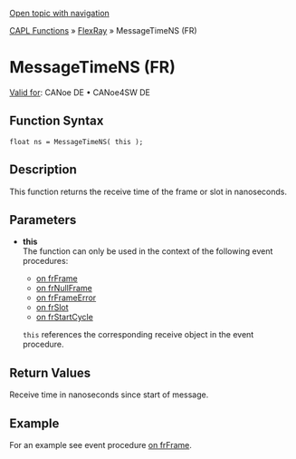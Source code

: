 [Open topic with navigation](../../../../../CANoeDEFamily.htm#Topics/CAPLFunctions/FlexRay/Functions/CAPLfunctionMessageTimeNS.md)

[CAPL Functions](../../CAPLfunctions.md) » [FlexRay](../CAPLfunctionsFlexrayOverview.md) » MessageTimeNS (FR)

# MessageTimeNS (FR)

[Valid for](../../../Shared/FeatureAvailability.md):  CANoe DE • CANoe4SW DE

## Function Syntax

```plaintext
float ns = MessageTimeNS( this );
```

## Description

This function returns the receive time of the frame or slot in nanoseconds.

## Parameters

- **this**  
  The function can only be used in the context of the following event procedures:
  - [on frFrame](../EventProcedures/CAPLfunctionOnFRFrame.md)
  - [on frNullFrame](../EventProcedures/CAPLfunctionOnFRNnullFrame.md)
  - [on frFrameError](../EventProcedures/CAPLfunctionOnFRFrameError.md)
  - [on frSlot](../EventProcedures/CAPLfunctionOnFRSlot.md)
  - [on frStartCycle](../EventProcedures/CAPLfunctionOnFRStartCycle.md)

  `this` references the corresponding receive object in the event procedure.

## Return Values

Receive time in nanoseconds since start of message.

## Example

For an example see event procedure [on frFrame](../EventProcedures/CAPLfunctionOnFRFrame.md).
